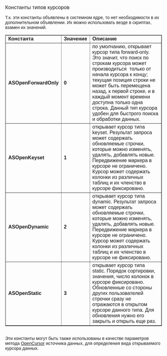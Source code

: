 ﻿<html>
<head>
<title>Константы типов курсоров</title>
</head>

<body>

<p><font face="Arial"><big>Константы типов курсоров</big></font></p>

<p><font face="Arial">Т.к. эти константы объявлены в системном ядре, 
то нет необходимости в их дополнительном объявлении. Их можно использовать везде 
в скриптах, взамен их значений.</font></p>

<table border="1">
  <tr>
    <td width="15%"><font size="3" face="Arial"><b>Константа</b></font></td>
    <td width="15%"><font size="3" face="Arial"><b>Значение</b></font></td>
    <td width="70%"><font size="3" face="Arial"><b>Описание</b></font></td>
  </tr>
  <tr>
    <td width="15%"><font face="Arial"><strong>ASOpenForwardOnly</strong></font></td>
    <td width="15%"><font face="Arial"><strong>0</strong></font></td>
    <td width="70%"><font face="Arial">по умолчанию, открывает курсор 
	типа forward-only. Это значит, что поиск по строкам курсора может 
	производиться&nbsp; только от начала курсора к концу; текущая позиция строки не 
	может быть перемещена назад, к первой строке, и в каждый момент времени 
	доступна только одна строка. Данный тип курсора удобен для быстрого поиска и 
	обработки данных.</font></td>
  </tr>
  <tr>
    <td width="15%"><font face="Arial"><strong>ASOpenKeyset</strong></font></td>
    <td width="15%"><font face="Arial"><strong>1</strong></font></td>
    <td width="70%"><font face="Arial">открывает курсор типа keyset. 
	Результат запроса может содержать обновляемые строчки, которые можно 
	изменять, &nbsp; удалять, добавлять новые. Передвижение маркера в курсоре не 
	ограничено. Курсор может содержать колонки из различных таблиц и их членство 
	в курсоре фиксировано.</font></td>
  </tr>
  <tr>
    <td width="15%"><font face="Arial"><strong>ASOpenDynamic</strong></font></td>
    <td width="15%"><font face="Arial"><strong>2</strong></font></td>
    <td width="70%"><font face="Arial">открывает курсор типа dynamic. 
	Результат запроса может содержать обновляемые строчки, которые можно 
	изменять, &nbsp; удалять, добавлять новые. Передвижение маркера в курсоре не 
	ограничено. Курсор может содержать колонки из различных таблиц и их членство 
	в курсоре не фиксировано.</font></td>
  </tr>
  <tr>
    <td width="15%"><font face="Arial"><strong>ASOpenStatic</strong></font></td>
    <td width="15%"><font face="Arial"><strong>3</strong></font></td>
    <td width="70%"><font face="Arial">открывает курсор типа static. 
	Порядок сортировки, значения, число колонок в курсоре фиксировано. 
	Обновленные со стороны других пользователей строчки сразу не отражаются в 
	открытом курсоре данного типа. Для обновления нужно его закрыть и открыть 
	еще раз.</font></td>
  </tr>
</table>

<blockquote>
</blockquote>

<p><font face="Arial"><br>
Эти константы могут быть также использованы в качестве параметров метода <a
href="../Functions/ASDATA/OpenCursor.html">OpenCursor</a> источника данных, для 
определения вида открываемого курсора данных.</font></p>
</body>
</html>
